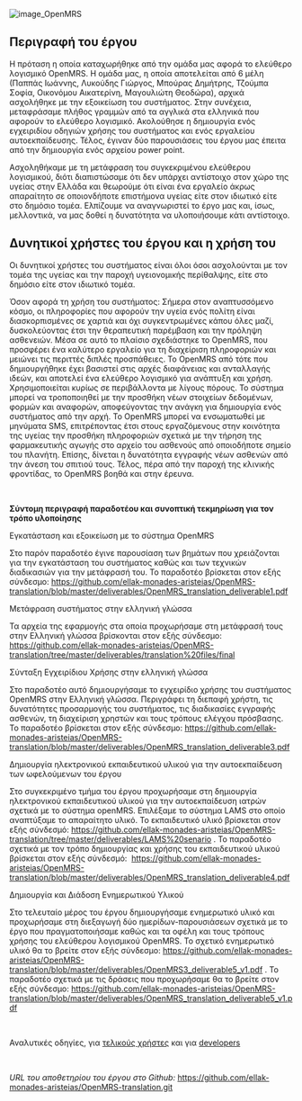 ![image\_OpenMRS](<http://i.imgur.com/O3EHRyg.png>)

**Περιγραφή του έργου**
-----------------------

Η πρόταση η οποία καταχωρήθηκε από την ομάδα μας αφορά το ελεύθερο λογισμικό
OpenMRS. Η ομάδα μας, η οποία αποτελείται από 6 μέλη (Παππάς Ιωάννης, Λυκούδης
Γιώργος, Μπούρας Δημήτρης, Τζούμπα Σοφία, Οικονόμου Αικατερίνη, Μαγουλιώτη
Θεοδώρα), αρχικά ασχολήθηκε με την εξοικείωση του συστήματος. Στην συνέχεια,
μεταφράσαμε πλήθος γραμμών από τα αγγλικά στα ελληνικά που αφορούν το ελεύθερο
λογισμικό. Ακολούθησε η δημιουργία ενός εγχειριδίου οδηγιών χρήσης του
συστήματος και ενός εργαλείου αυτοεκπαίδευσης. Τέλος, έγιναν δύο παρουσιάσεις
του έργου μας έπειτα από την δημιουργία ενός αρχείου power point.

Ασχοληθήκαμε με τη μετάφραση του συγκεκριμένου ελεύθερου λογισμικού, διότι
διαπιστώσαμε ότι δεν υπάρχει αντίστοιχο στον χώρο της υγείας στην Ελλάδα και
θεωρούμε ότι είναι ένα εργαλείο άκρως απαραίτητο σε οποιονδήποτε επιστήμονα
υγείας είτε στον ιδιωτικό είτε στο δημόσιο τομέα. Ελπίζουμε να αναγνωριστεί το
έργο μας και, ίσως, μελλοντικά, να μας δοθεί η δυνατότητα να υλοποιήσουμε κάτι
αντίστοιχο.

**Δυνητικοί χρήστες του έργου και η χρήση του**
-----------------------------------------------

Οι δυνητικοί χρήστες του συστήματος είναι όλοι όσοι ασχολούνται με τον τομέα της
υγείας και την παροχή υγειονομικής περίθαλψης, είτε στο δημόσιο είτε στον
ιδιωτικό τομέα.

Όσον αφορά τη χρήση του συστήματος: Σήμερα στον αναπτυσσόμενο κόσμο, οι
πληροφορίες που αφορούν την υγεία ενός πολίτη είναι διασκορπισμένες σε χαρτιά
και όχι συγκεντρωμένες κάπου όλες μαζί, δυσκολεύοντας έτσι την θεραπευτική
παρέμβαση και την πρόληψη ασθενειών. Μέσα σε αυτό το πλαίσιο σχεδιάστηκε το
OpenMRS, που προσφέρει ένα καλύτερο εργαλείο για τη διαχείριση πληροφοριών και
μειώνει τις περιττές διπλές προσπάθειες. Το OpenMRS από τότε που δημιουργήθηκε
έχει βασιστεί στις αρχές διαφάνειας και ανταλλαγής ιδεών, και αποτελεί ένα
ελεύθερο λογισμικό για ανάπτυξη και χρήση. Χρησιμοποιείται κυρίως σε
περιβάλλοντα με λίγους πόρους. Το σύστημα μπορεί να τροποποιηθεί με την προσθήκη
νέων στοιχείων δεδομένων, φορμών και αναφορών, αποφεύγοντας την ανάγκη για
δημιουργία ενός συστήματος από την αρχή. Το OpenMRS μπορεί να ενσωματωθεί με
μηνύματα SMS, επιτρέποντας έτσι στους εργαζόμενους στην κοινότητα της υγείας την
προσθήκη πληροφοριών σχετικά με την τήρηση της φαρμακευτικής αγωγής στο αρχείο
του ασθενούς από οποιοδήποτε σημείο του πλανήτη. Επίσης, δίνεται η δυνατότητα
εγγραφής νέων ασθενών από την άνεση του σπιτιού τους. Τέλος, πέρα από την παροχή
της κλινικής φροντίδας, το OpenMRS βοηθά και στην έρευνα.

 

**Σύντομη περιγραφή παραδοτέου και συνοπτική τεκμηρίωση για τον τρόπο
υλοποίησης**

Εγκατάσταση και εξοικείωση με το σύστημα OpenMRS

Στο παρόν παραδοτέο έγινε παρουσίαση των βημάτων που χρειάζονται για την
εγκατάσταση του συστήματος καθώς και των τεχνικών διαδικασιών για την μετάφρασή
του. Το παραδοτέο βρίσκεται στον εξής σύνδεσμο:
<https://github.com/ellak-monades-aristeias/OpenMRS-translation/blob/master/deliverables/OpenMRS_translation_deliverable1.pdf>

Μετάφραση συστήματος στην ελληνική γλώσσα

Τα αρχεία της εφαρμογής στα οποία προχωρήσαμε στη μετάφρασή τους στην Ελληνική
γλώσσα βρίσκονται στον εξής σύνδεσμο:
<https://github.com/ellak-monades-aristeias/OpenMRS-translation/tree/master/deliverables/translation%20files/final>
 

Σύνταξη Εγχειρίδιου Χρήσης στην ελληνική γλώσσα

Στο παραδοτέο αυτό δημιουργήσαμε το εγχειρίδιο χρήσης του συστήματος OpenMRS
στην Ελληνική γλώσσα. Περιγράφει τη διεπαφή χρήστη, τις δυνατότητες προσαρμογής
του συστήματος, τις διαδικασίες εγγραφής ασθενών, τη διαχείριση χρηστών και τους
τρόπους ελέγχου πρόσβασης. Το παραδοτέο βρίσκεται στον εξής σύνδεσμο:
<https://github.com/ellak-monades-aristeias/OpenMRS-translation/blob/master/deliverables/OpenMRS_translation_deliverable3.pdf>

Δημιουργία ηλεκτρονικού εκπαιδευτικού υλικού για την αυτοεκπαίδευση των
ωφελούμενων του έργου

Στο συγκεκριμένο τμήμα του έργου προχωρήσαμε στη δημιουργία ηλεκτρονικού
εκπαιδευτικού υλικού για την αυτοεκπαίδευση ιατρών σχετικά με το σύστημα
openMRS. Επιλέξαμε το σύστημα LAMS στο οποίο αναπτύξαμε το απαραίτητο υλικό. Το
εκπαιδευτικό υλικό βρίσκεται στον εξής σύνδεσμό:
<https://github.com/ellak-monades-aristeias/OpenMRS-translation/tree/master/deliverables/LAMS%20senario>
. Το παραδοτέο σχετικά με τον τρόπο δημιουργίας και χρήσης του εκπαιδευτικού
υλικού βρίσκεται στον εξής σύνδεσμό:
 <https://github.com/ellak-monades-aristeias/OpenMRS-translation/blob/master/deliverables/OpenMRS_translation_deliverable4.pdf>

Δημιουργία και Διάδοση Ενημερωτικού Υλικού

Στο τελευταίο μέρος του έργου δημιουργήσαμε ενημερωτικό υλικό και προχωρήσαμε
στη διεξαγωγή δύο ημερίδων-παρουσιάσεων σχετικά με το έργο που πραγματοποιήσαμε
καθώς και τα οφέλη και τους τρόπους χρήσης του ελεύθερου λογισμικού OpenMRS. Το
σχετικό ενημερωτικό υλικό θα το βρείτε στον εξής σύνδεσμο:
<https://github.com/ellak-monades-aristeias/OpenMRS-translation/blob/master/deliverables/OpenMRS3_deliverable5_v1.pdf>
. Το παραδοτέο σχετικά με τις δράσεις που προχωρήσαμε θα το βρείτε στον εξής
σύνδεσμο:
<https://github.com/ellak-monades-aristeias/OpenMRS-translation/blob/master/deliverables/OpenMRS_translation_deliverable5_v1.pdf>

 

Αναλυτικές οδηγίες, για [τελικούς
χρήστες](<https://github.com/ellak-monades-aristeias/OpenMRS-translation/blob/master/deliverables/OpenMRS_translation_deliverable1.md>) και
για [developers](https://github.com/ellak-monades-aristeias/OpenMRS-translation/blob/master/deliverables/OpenMRS_translation_deliverable5_v1.pdf>)

 

*URL του αποθετηρίου του έργου στο Github:*
https://github.com/ellak-monades-aristeias/OpenMRS-translation.git
